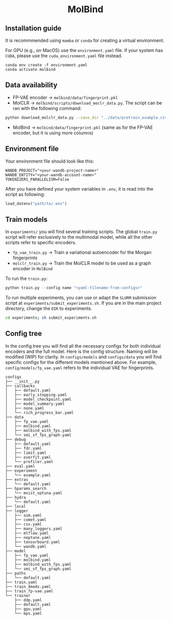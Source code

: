 <div align="center">

# MolBind

</div>

## Installation guide

It is recommmended using `mamba` or `conda` for creating a virtual environment.

For GPU (e.g., on MacOS) use the `environment.yaml` file. If your system has `CUDA`, please use the `cuda_environment.yaml` file instead.

```conda
conda env create -f environment.yaml
conda activate molbind
```

## Data availability

- FP-VAE encoder $\rightarrow$ `molbind/data/fingerprint.pkl`
- MolCLR $\rightarrow$ `molbind/scripts/download_moclr_data.py`. The script can be ran with the following command:

```bash
python download_molclr_data.py --save_dir "../data/pretrain_example.csv" --dataset_name "AdrianM0/molbind"
```

- MolBind $\rightarrow$ `molbind/data/fingerprint.pkl` (same as for the FP-VAE encoder, but it is using more columns)

## Environment file

Your environment file should look like this:

```
WANDB_PROJECT="<your-wandb-project-name>"
WANDB_ENTITY="<your-wandb-account-name>"
TOKENIZERS_PARALLELISM=False
```

After you have defined your system variables in `.env`, it is read into the script as following:

```python
load_dotenv("path/to/.env")
```

## Train models

In `experiments/` you will find several training scripts. The global `train.py` script will refer exclusively to the multimodal model, while all the other scripts refer to specific encoders.

- `fp_vae_train.py` $\rightarrow$ Train a variational autoencoder for the Morgan fingerprints
- `molclr_train.py` $\rightarrow$ Train the MolCLR model to be used as a graph encoder in `MolBind`

To run the `train.py`:

```python
python train.py --config-name "<yaml-filename-from-configs>"
```

To run multiple experiments, you can use or adapt the `SLURM` submission script at `experiments/submit_experiments.sh`. If you are in the main project directory, change the `DIR` to experiments.

```bash
cd experiments; sh submit_experiments.sh
```

## Config tree

In the config tree you will find all the necessary configs for both individual encoders and the full model. Here is the config structure. Naming will be modified (WIP) for clarity. In `configs/models` and `configs/data` you will find specific configs for the different models mentioned above. For example, `config/models/fp_vae.yaml` refers to the individual VAE for fingerprints.

```
configs
├── __init__.py
├── callbacks
│   ├── default.yaml
│   ├── early_stopping.yaml
│   ├── model_checkpoint.yaml
│   ├── model_summary.yaml
│   ├── none.yaml
│   └── rich_progress_bar.yaml
├── data
│   ├── fp_vae.yaml
│   ├── molbind.yaml
│   ├── molbind_with_fps.yaml
│   └── smi_sf_fps_graph.yaml
├── debug
│   ├── default.yaml
│   ├── fdr.yaml
│   ├── limit.yaml
│   ├── overfit.yaml
│   └── profiler.yaml
├── eval.yaml
├── experiment
│   └── example.yaml
├── extras
│   └── default.yaml
├── hparams_search
│   └── mnist_optuna.yaml
├── hydra
│   └── default.yaml
├── local
├── logger
│   ├── aim.yaml
│   ├── comet.yaml
│   ├── csv.yaml
│   ├── many_loggers.yaml
│   ├── mlflow.yaml
│   ├── neptune.yaml
│   ├── tensorboard.yaml
│   └── wandb.yaml
├── model
│   ├── fp_vae.yaml
│   ├── molbind.yaml
│   ├── molbind_with_fps.yaml
│   └── smi_sf_fps_graph.yaml
├── paths
│   └── default.yaml
├── train.yaml
├── train_4mods.yaml
├── train_fp-vae.yaml
└── trainer
    ├── ddp.yaml
    ├── default.yaml
    ├── gpu.yaml
    └── mps.yaml
```